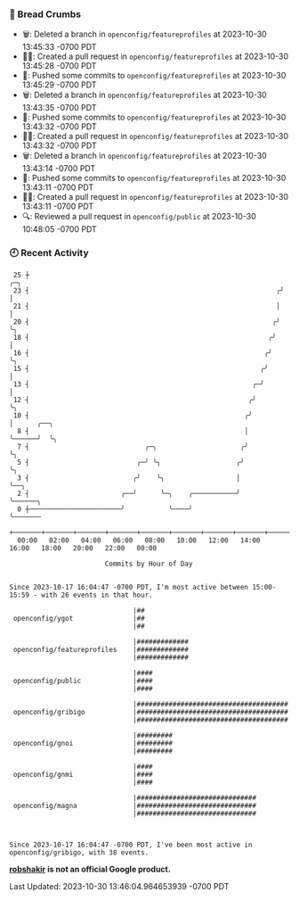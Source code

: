 ### 🍞 Bread Crumbs

 * 🗑: Deleted a branch in `openconfig/featureprofiles` at 2023-10-30 13:45:33 -0700 PDT
 * ✍🏼: Created a pull request in `openconfig/featureprofiles` at 2023-10-30 13:45:28 -0700 PDT
 * 🚢: Pushed some commits to `openconfig/featureprofiles` at 2023-10-30 13:45:29 -0700 PDT
 * 🗑: Deleted a branch in `openconfig/featureprofiles` at 2023-10-30 13:43:35 -0700 PDT
 * 🚢: Pushed some commits to `openconfig/featureprofiles` at 2023-10-30 13:43:32 -0700 PDT
 * ✍🏼: Created a pull request in `openconfig/featureprofiles` at 2023-10-30 13:43:32 -0700 PDT
 * 🗑: Deleted a branch in `openconfig/featureprofiles` at 2023-10-30 13:43:14 -0700 PDT
 * 🚢: Pushed some commits to `openconfig/featureprofiles` at 2023-10-30 13:43:11 -0700 PDT
 * ✍🏼: Created a pull request in `openconfig/featureprofiles` at 2023-10-30 13:43:11 -0700 PDT
 * 🔍: Reviewed a pull request in  `openconfig/public` at 2023-10-30 10:48:05 -0700 PDT

### 🕘 Recent Activity
```
 25 ┼                                                               ╭─╮
 23 ┤                                                              ╭╯ │
 21 ┤                                                              │  │
 20 ┤                                                             ╭╯  ╰╮
 18 ┤                                                            ╭╯    │
 16 ┤                                                           ╭╯     ╰╮
 15 ┤                                                          ╭╯       │
 13 ┤                                                        ╭─╯        │
 12 ┤                                                       ╭╯          ╰╮
 10 ┤                                                      ╭╯            │      ╭──╮
  8 ┤                                                      │             ╰──────╯  ╰╮
  7 ┤                             ╭─╮                     ╭╯                        ╰╮
  5 ┤                           ╭─╯ ╰╮                   ╭╯                          ╰╮
  3 ┤                          ╭╯    ╰╮                  │                            ╰──╮
  2 ┤                       ╭──╯      ╰─╮    ╭───────────╯                               ╰──────╮
  0 ┼───────────────────────╯           ╰────╯                                                  ╰───────
    +───────+───────+───────+───────+───────+───────+───────+───────+───────+───────+───────+───────+────
  00:00   02:00   04:00   06:00   08:00   10:00   12:00   14:00   16:00   18:00   20:00   22:00   00:00   

						Commits by Hour of Day


Since 2023-10-17 16:04:47 -0700 PDT, I'm most active between 15:00-15:59 - with 26 events in that hour.

```



```
                               |##
 openconfig/ygot               |##
                               |##

                               |#############
 openconfig/featureprofiles    |#############
                               |#############

                               |####
 openconfig/public             |####
                               |####

                               |######################################
 openconfig/gribigo            |######################################
                               |######################################

                               |#########
 openconfig/gnoi               |#########
                               |#########

                               |####
 openconfig/gnmi               |####
                               |####

                               |##############################
 openconfig/magna              |##############################
                               |##############################



Since 2023-10-17 16:04:47 -0700 PDT, I've been most active in openconfig/gribigo, with 38 events.

```
**[robshakir](mailto:robjs@google.com) is not an official Google product.**  


Last Updated: 2023-10-30 13:46:04.964653939 -0700 PDT
